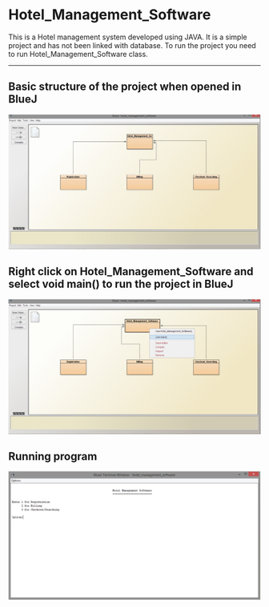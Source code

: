 # Hotel_Management_Software
This is a Hotel management system developed using JAVA.
It is a simple project and has not been linked with database.
To run the project you need to run Hotel_Management_Software class.

---

## Basic structure of the project when opened in BlueJ
![alt text](https://github.com/Mastermind-sap/Hotel_Management_Software/blob/main/screenshots/opened-in-bluej.JPG)

## Right click on Hotel_Management_Software and select void main() to run the project in BlueJ
![alt text](https://github.com/Mastermind-sap/Hotel_Management_Software/blob/main/screenshots/void-main.png)

## Running program
![alt text](https://github.com/Mastermind-sap/Hotel_Management_Software/blob/main/screenshots/running-prog.JPG)
